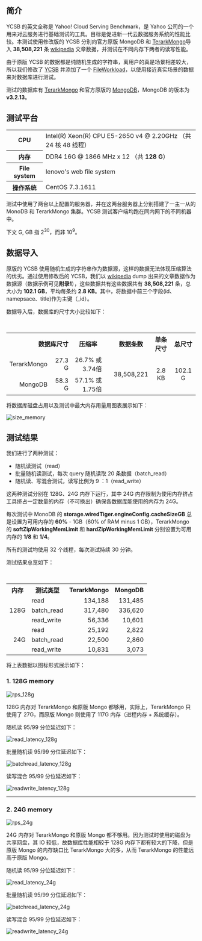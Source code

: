 ## 简介

YCSB 的英文全称是 Yahoo! Cloud Serving Benchmark，是 Yahoo 公司的一个用来对云服务进行基础测试的工具。目标是促进新一代云数据服务系统的性能比较。本测试使用修改版的 YCSB 分别向官方原版 MongoDB 和 [TerarkMongo](http://terark.com/zh/databases/mongodb)导入 **38,508,221** 条 [wikipedia](https://dumps.wikimedia.org/backup-index.html) 文章数据，并测试在不同内存下两者的读写性能。

由于原版 YCSB 的数据都是纯随机生成的字符串，离用户的真是场景相差较大，所以我们修改了 [YCSB](https://github.com/Terark/YCSB/tree/dev) 并添加了一个 [FileWorkload](https://github.com/Terark/YCSB/blob/master/README-terark.md)，以使用接近真实场景的数据来对数据库进行测试。

测试的数据库有 [TerarkMongo](http://terark.com/zh/databases/mongodb) 和官方原版的 [MongoDB](https://www.mongodb.com/)，MongoDB 的版本为 **v3.2.13**。

## 测试平台

<table>
  <tr>
    <th>CPU</th>
    <td>Intel(R) Xeon(R) CPU E5-2650 v4 @ 2.20GHz （共 24 核 48 线程）</td>
  </tr>
  <tr>
    <th>内存</th>
    <td>DDR4 16G @ 1866 MHz x 12 （共 <strong>128 G</strong>）</td>
  </tr>
  <tr>
    <th>File system</th>
    <td>lenovo's web file system</td>
  </tr>
  <tr>
    <th>操作系统</th>
    <td>CentOS 7.3.1611</td>
  </tr>
</table>

测试中使用了两台以上配置的服务器，并在这两台服务器上分别搭建了一主一从的 MonoDB 和 TerarkMongo 集群。YCSB 测试客户端均跑在同内网下的不同机器中。

下文 G, GB 指 2<sup>30</sup>，而非 10<sup>9</sup>。

## 数据导入

原版的 YCSB 使用随机生成的字符串作为数据源，这样的数据无法体现压缩算法的优劣。通过使用修改后的 YCSB，我们以 [wikipedia](https://dumps.wikimedia.org/backup-index.html) dump 出来的文章数据作为数据源（数据示例可见**附录1**），这些数据共有这些数据共有 **38,508,221** 条，总大小为 **102.1 GB**，平均每条约 **2.8 KB**。其中，将数据中前三个字段(id、namepsace、title)作为主键（_id）。

数据导入后，数据库的尺寸大小比较如下：

<table>
<tr>
  <th colspan="2" align="right">数据库尺寸</th>
  <th>压缩率</th>
  <th rowspan="3"></th>
  <th>数据条数</th>
  <th>单条尺寸</th>
  <th>总尺寸</th>
</tr>
<tr>
  <td align="right">TerarkMongo</td>
  <td align="right">27.3 G</td>
  <td align="right">26.7% 或 3.74倍</td>
  <td align="center" rowspan="2">38,508,221</td>
  <td align="center" rowspan="2">2.8 KB</td>
  <td align="center" rowspan="2">102.1 G</td>
</tr>
<tr>
  <td align="right">MongoDB</td>
  <td align="right">58.3 G</td>
  <td align="right">57.1% 或 1.75倍</td>
</tr>
</table>

将数据库磁盘占用以及测试中最大内存用量用图表展示如下：

![size_memory](../images/benchmark_ycsb_wikipedia/size_memory.svg)

## 测试结果

我们进行了两种测试：

- 随机读测试（read）
- 批量随机读测试，每次 query 随机读取 20 条数据（batch_read）
- 随机读、写混合测试，读写比例为 9 ：1（read_write）

这两种测试分别在 128G、24G 内存下运行，其中 24G 内存限制为使用内存挤占工具挤占一定数量的内存（不可换出）确保各数据库能使用的内存为 24G。

每次测试中 MonoDB 的 **storage.wiredTiger.engineConfig.cacheSizeGB** 总是设置为可用内存的 **60%** - 1GB（60% of RAM minus 1 GB），TerarkMongo 的 **softZipWorkingMemLimit** 和 **hardZipWorkingMemLimit** 分别设置为可用内存的 **1/8** 和 **1/4**。

所有的测试均使用 32 个线程，每次测试持续 30 分钟。

测试结果总览如下：

<table>
    <tr>
             <th>内存</th><th>测试类型</th><th>TerarkMongo</th><th>MongoDB</th>
    </tr>
    <tr align="right">
             <td rowspan="3">128G</td> <td align="left">read</td> <td>134,188</td> <td>131,485</td>
    </tr>
    <tr align="right">
             <td align="left">batch_read</td> <td>317,480</td> <td>336,620</td>
    </tr>
    <tr align="right">
             <td align="left">read_write</td> <td>56,336</td> <td>10,601</td>
    </tr>
    <tr align="right">
             <td rowspan="3">24G</td><td align="left">read</td> <td>25,192</td> <td>2,822</td>
    </tr>
    <tr align="right">
             <td align="left">batch_read</td> <td>22,500</td> <td>2,860</td>
    </tr>
    <tr align="right">
             <td align="left">read_write</td> <td>10,831</td> <td>3,073</td>
    </tr>
</table>

将上表数据以图标形式展示如下：

### 1. 128G memory

![rps_128g](../images/benchmark_ycsb_wikipedia/qps_128g.svg)

128G 内存对 TerarkMongo 和原版 Mongo 都够用，实际上，TerarkMongo 只使用了 27G，而原版 Mongo 则使用了 117G 内存（进程内存 + 系统缓存）。

随机读 95/99 分位延迟如下：

![read_latency_128g](../images/benchmark_ycsb_wikipedia/read_latency_128g.svg)

批量随机读 95/99 分位延迟如下：

![batchread_latency_128g](../images/benchmark_ycsb_wikipedia/batchread_latency_128g.svg)

读写混合 95/99 分位延迟如下：

![readwrite_latency_128g](../images/benchmark_ycsb_wikipedia/readwrite_latency_128g.svg)

<hr />

### 2. 24G memory

![rps_24g](../images/benchmark_ycsb_wikipedia/qps_24g.svg)

24G 内存对 TerarkMongo 和原版 Mongo 都不够用。因为测试时使用的磁盘为共享网盘，其 IO 较低，故数据库性能相较于 128G 内存下都有较大的下降，但是原版 Mongo 的内存缺口比 TerarkMongo 大的多，从而 TerarkMongo 的性能远高于原版 Mongo。

随机读 95/99 分位延迟如下：

![read_latency_24g](../images/benchmark_ycsb_wikipedia/read_latency_24g.svg)

批量随机读 95/99 分位延迟如下：

![batchread_latency_24g](../images/benchmark_ycsb_wikipedia/batchread_latency_24g.svg)

读写混合 95/99 分位延迟如下：

![readwrite_latency_24g](../images/benchmark_ycsb_wikipedia/readwrite_latency_24g.svg)

